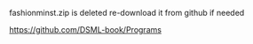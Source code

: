 
fashionminst.zip is deleted re-download it from github if needed

https://github.com/DSML-book/Programs

